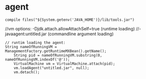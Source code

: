 # agent

    compile files("${System.getenv('JAVA_HOME')}/lib/tools.jar")

//vm options: -Djdk.attach.allowAttachSelf=true (runtime loading)
		//-javaagent:untitled.jar (commandline argument loading)
    
    
    // runtim loading the agent:
    String nameOfRunningVM = ManagementFactory.getRuntimeMXBean().getName();
		String pid = nameOfRunningVM.substring(0, nameOfRunningVM.indexOf('@'));
		VirtualMachine vm = VirtualMachine.attach(pid);
		vm.loadAgent("untitled.jar", null);
		vm.detach();
